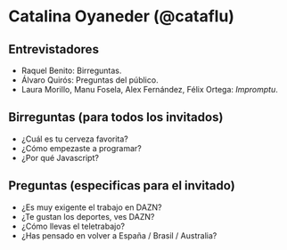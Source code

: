 # Catalina Oyaneder (@cataflu)

## Entrevistadores

* Raquel Benito: Birreguntas.
* Álvaro Quirós: Preguntas del público.
* Laura Morillo, Manu Fosela, Alex Fernández, Félix Ortega: _Impromptu_.

## Birreguntas (para todos los invitados)

* ¿Cuál es tu cerveza favorita?
* ¿Cómo empezaste a programar?
* ¿Por qué Javascript?

## Preguntas (especificas para el invitado)

* ¿Es muy exigente el trabajo en DAZN?
* ¿Te gustan los deportes, ves DAZN?
* ¿Cómo llevas el teletrabajo?
* ¿Has pensado en volver a España / Brasil / Australia?

